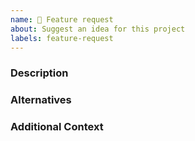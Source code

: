 ```yaml
---
name: 🚀 Feature request
about: Suggest an idea for this project
labels: feature-request
---
```


<!-- Please search existing issues to avoid creating duplicates. -->

### Description

<!-- A clear and concise description of what the problem is and what you want to happen. -->

### Alternatives

<!-- A clear and concise description of any alternative solutions or features you've considered. -->

### Additional Context

<!-- Add any other context about the feature request here. -->
